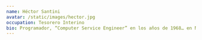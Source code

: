 ```yaml
---
name: Héctor Santini 
avatar: /static/images/hector.jpg
occupation: Tesorero Interino
bio: Programador, “Computer Service Engineer” en los años de 1968… en NCR. Especialista en dar servicio al primer Computador Transistorizado comercial en el mercado. Vicepresidente de Infomedika. Aficionado a la astrofotografia.
---
```

